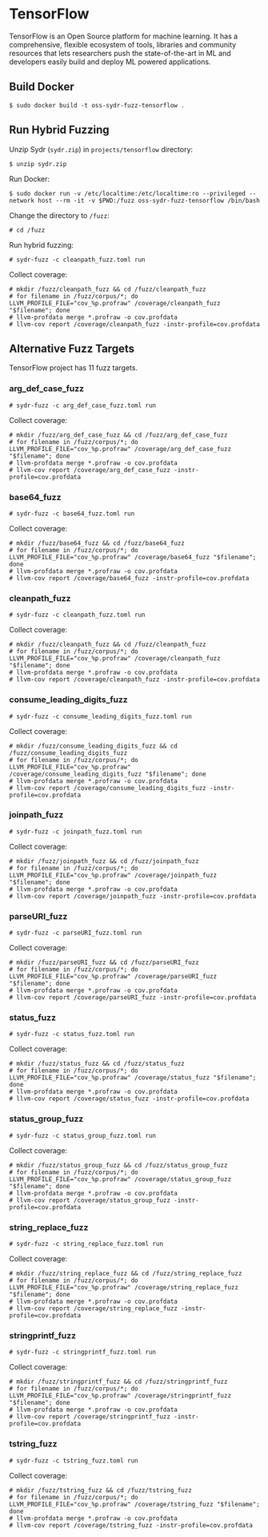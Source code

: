 # TensorFlow

TensorFlow is an Open Source platform for machine learning. It has a comprehensive, flexible ecosystem of tools, libraries and community resources that lets researchers push the state-of-the-art in ML and developers easily build and deploy ML powered applications.

## Build Docker

    $ sudo docker build -t oss-sydr-fuzz-tensorflow .

## Run Hybrid Fuzzing

Unzip Sydr (`sydr.zip`) in `projects/tensorflow` directory:

    $ unzip sydr.zip

Run Docker:

    $ sudo docker run -v /etc/localtime:/etc/localtime:ro --privileged --network host --rm -it -v $PWD:/fuzz oss-sydr-fuzz-tensorflow /bin/bash

Change the directory to `/fuzz`:

    # cd /fuzz

Run hybrid fuzzing:

    # sydr-fuzz -c cleanpath_fuzz.toml run

Collect coverage:

    # mkdir /fuzz/cleanpath_fuzz && cd /fuzz/cleanpath_fuzz
    # for filename in /fuzz/corpus/*; do LLVM_PROFILE_FILE="cov_%p.profraw" /coverage/cleanpath_fuzz "$filename"; done
    # llvm-profdata merge *.profraw -o cov.profdata
    # llvm-cov report /coverage/cleanpath_fuzz -instr-profile=cov.profdata

## Alternative Fuzz Targets

TensorFlow project has 11 fuzz targets.

### arg_def_case_fuzz

    # sydr-fuzz -c arg_def_case_fuzz.toml run

Collect coverage:

    # mkdir /fuzz/arg_def_case_fuzz && cd /fuzz/arg_def_case_fuzz
    # for filename in /fuzz/corpus/*; do LLVM_PROFILE_FILE="cov_%p.profraw" /coverage/arg_def_case_fuzz "$filename"; done
    # llvm-profdata merge *.profraw -o cov.profdata
    # llvm-cov report /coverage/arg_def_case_fuzz -instr-profile=cov.profdata

### base64_fuzz

    # sydr-fuzz -c base64_fuzz.toml run

Collect coverage:

    # mkdir /fuzz/base64_fuzz && cd /fuzz/base64_fuzz
    # for filename in /fuzz/corpus/*; do LLVM_PROFILE_FILE="cov_%p.profraw" /coverage/base64_fuzz "$filename"; done
    # llvm-profdata merge *.profraw -o cov.profdata
    # llvm-cov report /coverage/base64_fuzz -instr-profile=cov.profdata

### cleanpath_fuzz

    # sydr-fuzz -c cleanpath_fuzz.toml run

Collect coverage:

    # mkdir /fuzz/cleanpath_fuzz && cd /fuzz/cleanpath_fuzz
    # for filename in /fuzz/corpus/*; do LLVM_PROFILE_FILE="cov_%p.profraw" /coverage/cleanpath_fuzz "$filename"; done
    # llvm-profdata merge *.profraw -o cov.profdata
    # llvm-cov report /coverage/cleanpath_fuzz -instr-profile=cov.profdata

### consume_leading_digits_fuzz

    # sydr-fuzz -c consume_leading_digits_fuzz.toml run

Collect coverage:

    # mkdir /fuzz/consume_leading_digits_fuzz && cd /fuzz/consume_leading_digits_fuzz
    # for filename in /fuzz/corpus/*; do LLVM_PROFILE_FILE="cov_%p.profraw" /coverage/consume_leading_digits_fuzz "$filename"; done
    # llvm-profdata merge *.profraw -o cov.profdata
    # llvm-cov report /coverage/consume_leading_digits_fuzz -instr-profile=cov.profdata

### joinpath_fuzz

    # sydr-fuzz -c joinpath_fuzz.toml run

Collect coverage:

    # mkdir /fuzz/joinpath_fuzz && cd /fuzz/joinpath_fuzz
    # for filename in /fuzz/corpus/*; do LLVM_PROFILE_FILE="cov_%p.profraw" /coverage/joinpath_fuzz "$filename"; done
    # llvm-profdata merge *.profraw -o cov.profdata
    # llvm-cov report /coverage/joinpath_fuzz -instr-profile=cov.profdata

### parseURI_fuzz

    # sydr-fuzz -c parseURI_fuzz.toml run

Collect coverage:

    # mkdir /fuzz/parseURI_fuzz && cd /fuzz/parseURI_fuzz
    # for filename in /fuzz/corpus/*; do LLVM_PROFILE_FILE="cov_%p.profraw" /coverage/parseURI_fuzz "$filename"; done
    # llvm-profdata merge *.profraw -o cov.profdata
    # llvm-cov report /coverage/parseURI_fuzz -instr-profile=cov.profdata

### status_fuzz

    # sydr-fuzz -c status_fuzz.toml run

Collect coverage:

    # mkdir /fuzz/status_fuzz && cd /fuzz/status_fuzz
    # for filename in /fuzz/corpus/*; do LLVM_PROFILE_FILE="cov_%p.profraw" /coverage/status_fuzz "$filename"; done
    # llvm-profdata merge *.profraw -o cov.profdata
    # llvm-cov report /coverage/status_fuzz -instr-profile=cov.profdata

### status_group_fuzz

    # sydr-fuzz -c status_group_fuzz.toml run

Collect coverage:

    # mkdir /fuzz/status_group_fuzz && cd /fuzz/status_group_fuzz
    # for filename in /fuzz/corpus/*; do LLVM_PROFILE_FILE="cov_%p.profraw" /coverage/status_group_fuzz "$filename"; done
    # llvm-profdata merge *.profraw -o cov.profdata
    # llvm-cov report /coverage/status_group_fuzz -instr-profile=cov.profdata

### string_replace_fuzz

    # sydr-fuzz -c string_replace_fuzz.toml run

Collect coverage:

    # mkdir /fuzz/string_replace_fuzz && cd /fuzz/string_replace_fuzz
    # for filename in /fuzz/corpus/*; do LLVM_PROFILE_FILE="cov_%p.profraw" /coverage/string_replace_fuzz "$filename"; done
    # llvm-profdata merge *.profraw -o cov.profdata
    # llvm-cov report /coverage/string_replace_fuzz -instr-profile=cov.profdata

### stringprintf_fuzz

    # sydr-fuzz -c stringprintf_fuzz.toml run

Collect coverage:

    # mkdir /fuzz/stringprintf_fuzz && cd /fuzz/stringprintf_fuzz
    # for filename in /fuzz/corpus/*; do LLVM_PROFILE_FILE="cov_%p.profraw" /coverage/stringprintf_fuzz "$filename"; done
    # llvm-profdata merge *.profraw -o cov.profdata
    # llvm-cov report /coverage/stringprintf_fuzz -instr-profile=cov.profdata

### tstring_fuzz

    # sydr-fuzz -c tstring_fuzz.toml run

Collect coverage:

    # mkdir /fuzz/tstring_fuzz && cd /fuzz/tstring_fuzz
    # for filename in /fuzz/corpus/*; do LLVM_PROFILE_FILE="cov_%p.profraw" /coverage/tstring_fuzz "$filename"; done
    # llvm-profdata merge *.profraw -o cov.profdata
    # llvm-cov report /coverage/tstring_fuzz -instr-profile=cov.profdata

